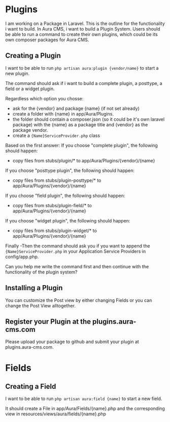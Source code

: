 # Plugins

I am working on a Package in Laravel. This is the outline for the functionality i want to build. In Aura CMS, i want to build a Plugin System. Users should be able to run a command to create their own plugins, which could be its own composer packages for Aura CMS.

## Creating a Plugin

I want to be able to run `php artisan aura:plugin {vendor/name}` to start a new plugin.

The command should ask if i want to build a complete plugin, a posttype, a field or a widget plugin.

Regardless which option you chosse:
- ask for the {vendor} and package {name} (if not set already)
- create a folder with {name} in app/Aura/Plugins.
- the folder should contain a composer.json (so it could be it's own laravel package) with the {name} as a package title and {vendor} as the package vendor.
- create a `{Name}ServiceProvider.php` class 

Based on the first answer:
If you choose "complete plugin", the following should happen:
- copy files from stubs/plugin/* to app/Aura/Plugins/{vendor}/{name}

If you choose "posttype plugin", the following should happen:
- copy files from stubs/plugin-posttype/* to app/Aura/Plugins/{vendor}/{name}

If you choose "field plugin", the following should happen:
- copy files from stubs/plugin-field/* to app/Aura/Plugins/{vendor}/{name}

If you choose "widget plugin", the following should happen:
- copy files from stubs/plugin-widget/* to app/Aura/Plugins/{vendor}/{name}

Finally
-Then the command should ask you if you want to append the `{Name}ServiceProvider.php` in your Application Service Providers in config/app.php.

Can you help me write the command first and then continue with the functionality of the plugin system?

## Installing a Plugin

You can customize the Post view by either changing Fields or you can change the Post View alltogether.

## Register your Plugin at the plugins.aura-cms.com

Please upload your package to github and submit your plugin at plugins.aura-cms.com.



# Fields

## Creating a Field

I want to be able to run `php artisan aura:field {name}` to start a new field.

It should create a File in app/Aura/Fields/{name}.php and the corresponding view in resources/views/aura/fields/{name}.php